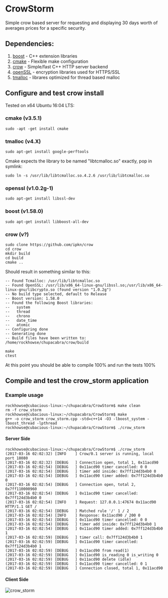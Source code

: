# CrowStorm
Simple crow based server for requesting and displaying 30 days worth of averages prices for a specific security.

## Dependencies:

1. [boost](http://www.boost.org/)   	- C++ extension libraries
2. [cmake](https://cmake.org/)		- Flexible make configuration 
3. [crow](https://github.com/ipkn/crow)	- Simple/fast C++ HTTP server backend 
4. [openSSL](https://www.openssl.org/)	- encryption libraries used for HTTPS/SSL
5. [tmalloc](http://goog-perftools.sourceforge.net/doc/tcmalloc.html) - librares optimized for thread based malloc

## Configure and test crow install

Tested on x64 Ubuntu 16:04 LTS:

### cmake (v3.5.1)
~~~~
sudo -apt -get install cmake
~~~~

### tmalloc (v4.X)
~~~~
sudo apt-get install google-perftools
~~~~

Cmake expects the library to be named "libtcmalloc.so" exactly, pop in symlink:  
~~~~
sudo ln -s /usr/lib/libtcmalloc.so.4.2.6 /usr/lib/libtcmalloc.so
~~~~

### openssl (v1.0.2g-1)
~~~~
sudo apt-get install libssl-dev
~~~~

### boost (v1.58.0)
~~~~
sudo apt-get install libboost-all-dev
~~~~

### crow (v?)
~~~~
sudo clone https://github.com/ipkn/crow
cd crow
mkdir build
cd build
cmake .. 
~~~~

Should result in something similar to this:

~~~~
-- Found Tcmalloc: /usr/lib/libtcmalloc.so
-- Found OpenSSL: /usr/lib/x86_64-linux-gnu/libssl.so;/usr/lib/x86_64-linux-gnu/libcrypto.so (found version "1.0.2g") 
-- No build type selected, default to Release
-- Boost version: 1.58.0
-- Found the following Boost libraries:
--   system
--   thread
--   chrono
--   date_time
--   atomic
-- Configuring done
-- Generating done
-- Build files have been written to: /home/rockhowse/chupacabra/crow/build
~~~~

~~~~
make
ctest
~~~~

At this point you should be able to compile 100% and run the tests 100%

## Compile and test the crow_storm application

### Example usage

~~~~
rockhowse@cubacious-linux:~/chupacabra/CrowStorm$ make clean
rm -f crow_storm
rockhowse@cubacious-linux:~/chupacabra/CrowStorm$ make
g++ -o crow_storm crow_storm.cpp -std=c++14 -O3 -lboost_system -lboost_thread -lpthread
rockhowse@cubacious-linux:~/chupacabra/CrowStorm$ ./crow_storm
~~~~

#### Server Side
~~~~
rockhowse@cubacious-linux:~/chupacabra/CrowStorm$ ./crow_storm
(2017-03-16 02:02:32) [INFO    ] Crow/0.1 server is running, local port 18080
(2017-03-16 02:02:32) [DEBUG   ] Connection open, total 1, 0x11acd90
(2017-03-16 02:02:54) [DEBUG   ] 0x11acd90 timer cancelled: 0 0
(2017-03-16 02:02:54) [DEBUG   ] timer add inside: 0x7ff124d3b4b0 0
(2017-03-16 02:02:54) [DEBUG   ] 0x11acd90 timer added: 0x7ff124d3b4b0 0
(2017-03-16 02:02:54) [DEBUG   ] Connection open, total 2, 0x7ff110000960
(2017-03-16 02:02:54) [DEBUG   ] 0x11acd90 timer cancelled: 0x7ff124d3b4b0 0
(2017-03-16 02:02:54) [INFO    ] Request: 127.0.0.1:47674 0x11acd90 HTTP/1.1 GET /
(2017-03-16 02:02:54) [DEBUG   ] Matched rule '/' 1 / 2
(2017-03-16 02:02:54) [INFO    ] Response: 0x11acd90 / 200 0
(2017-03-16 02:02:54) [DEBUG   ] 0x11acd90 timer cancelled: 0 0
(2017-03-16 02:02:54) [DEBUG   ] timer add inside: 0x7ff124d3b4b0 1
(2017-03-16 02:02:54) [DEBUG   ] 0x11acd90 timer added: 0x7ff124d3b4b0 1
(2017-03-16 02:02:59) [DEBUG   ] timer call: 0x7ff124d3b4b0 1
(2017-03-16 02:02:59) [DEBUG   ] 0x11acd90 timer cancelled: 0x7ff124d3b4b0 1
(2017-03-16 02:02:59) [DEBUG   ] 0x11acd90 from read(1)
(2017-03-16 02:02:59) [DEBUG   ] 0x11acd90 is_reading 0 is_writing 0
(2017-03-16 02:02:59) [DEBUG   ] 0x11acd90 delete (idle)
(2017-03-16 02:02:59) [DEBUG   ] 0x11acd90 timer cancelled: 0 1
(2017-03-16 02:02:59) [DEBUG   ] Connection closed, total 1, 0x11acd90
~~~~

#### Client Side
![crow_storm](http://rockhowse.com/projects/CrowStorm/2017-03-15~crow_storm~v0.0.1.png)

